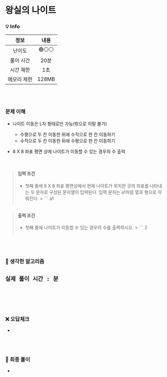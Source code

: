 # 왕실의 나이트

### 💡 Info

|   정보    |                                            내용                                             |
|:-------:|:-----------------------------------------------------------------------------------------:|
|   난이도   |                                           🟢⚪⚪                                            |
|  풀이 시간  |                                            20분                                            | 
|  시간 제한  |                                            1초                                             |
| 메모리 제한  |                                           128MB                                           |

<br>
<br>

### 문제 이해
- 나이트 이동은 L자 형태로만 가능(밖으로 이탈 불가)
    - 수평으로 두 칸 이동한 뒤에 수직으로 한 칸 이동하기
    - 수직으로 두 칸 이동한 뒤에 수평으로 한 칸 이동하기

- 8 X 8 좌표 평면 상에 나이트가 이동할 수 있는 경우의 수 출력

<br>

> #### 입력 조건
>  - 첫째 줄에 8 X 8 좌표 평면상에서 현재 나이트가 위치한 곳의 좌표를 나타내는 두 문자로 구성된 문자열이 입력된다. 입력 문자는 a1처럼 열과 행으로 이뤄진다.
     >      ```
>      a1
>      ```

> #### 출력 조건
>  - 첫째 줄에 나이트가 이동할 수 있는 경우의 수를 출력하시오.
     >       ```
>       2
>       ```

<br>
<br>

### 💭 생각한 알고리즘
```실제 풀이 시간 : 분```
- 
   ```java
    
  ```

<br>
<br>

### ❌ 오답체크
- 
    ```java
    
    ```

<br>
<br>

### 💭 최종 풀이
- 